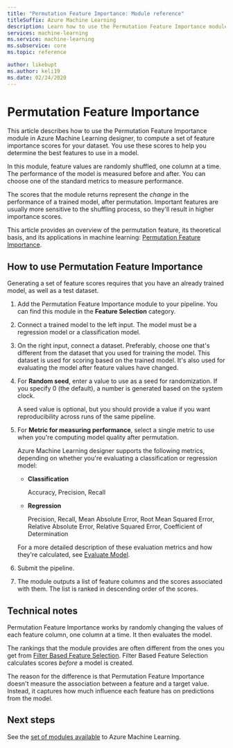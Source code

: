```yaml
---
title: "Permutation Feature Importance: Module reference"
titleSuffix: Azure Machine Learning
description: Learn how to use the Permutation Feature Importance module in the designer to compute the permutation feature importance scores of feature variables.
services: machine-learning
ms.service: machine-learning
ms.subservice: core
ms.topic: reference

author: likebupt
ms.author: keli19
ms.date: 02/24/2020
---
```

# Permutation Feature Importance

This article describes how to use the Permutation Feature Importance module in Azure Machine Learning designer, to compute a set of feature importance scores for your dataset. You use these scores to help you determine the best features to use in a model.

In this module, feature values are randomly shuffled, one column at a time. The performance of the model is measured before and after. You can choose one of the standard metrics to measure performance.

The scores that the module returns represent the *change* in the performance of a trained model, after permutation. Important features are usually more sensitive to the shuffling process, so they'll result in higher importance scores. 

This article provides an overview of the permutation feature, its theoretical basis, and its applications in machine learning: [Permutation Feature Importance](/archive/blogs/machinelearning/permutation-feature-importance).  

## How to use Permutation Feature Importance

Generating a set of feature scores requires that you have an already trained model, as well as a test dataset.  

1.  Add the Permutation Feature Importance module to your pipeline. You can find this module in the **Feature Selection** category. 

2.  Connect a trained model to the left input. The model must be a regression model or a classification model.  

3.  On the right input, connect a dataset. Preferably, choose one that's different from the dataset that you used for training the model. This dataset is used for scoring based on the trained model. It's also used for evaluating the model after feature values have changed.  

4.  For **Random seed**, enter a value to use as a seed for randomization. If you specify 0 (the default), a number is generated based on the system clock.

     A seed value is optional, but you should provide a value if you want reproducibility across runs of the same pipeline.  

5.  For **Metric for measuring performance**, select a single metric to use when you're computing model quality after permutation.  

     Azure Machine Learning designer supports the following metrics, depending on whether you're evaluating a classification or regression model:  

    -   **Classification**

        Accuracy, Precision, Recall  

    -   **Regression**

        Precision, Recall, Mean Absolute Error, Root Mean Squared Error, Relative Absolute Error, Relative Squared Error, Coefficient of Determination  

     For a more detailed description of these evaluation metrics and how they're calculated, see [Evaluate Model](evaluate-model.md).  

6.  Submit the pipeline.  

7.  The module outputs a list of feature columns and the scores associated with them. The list is ranked in descending order of the scores.  


##  Technical notes

Permutation Feature Importance works by randomly changing the values of each feature column, one column at a time. It then evaluates the model. 

The rankings that the module provides are often different from the ones you get from [Filter Based Feature Selection](filter-based-feature-selection.md). Filter Based Feature Selection calculates scores *before* a model is created. 

The reason for the difference is that Permutation Feature Importance doesn't measure the association between a feature and a target value. Instead, it captures how much influence each feature has on predictions from the model.
  
## Next steps

See the [set of modules available](module-reference.md) to Azure Machine Learning.